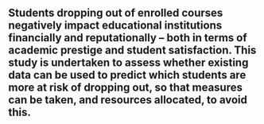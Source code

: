 ## Students dropping out of enrolled courses negatively impact educational institutions financially and reputationally – both in terms of academic prestige and student satisfaction. This study is undertaken to assess whether existing data can be used to predict which students are more at risk of dropping out, so that measures can be taken, and resources allocated, to avoid this. ##